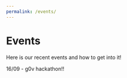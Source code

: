 ```yaml
---
permalink: /events/
---
```


# Events

Here is our recent events and how to get into it!

16/09 - g0v hackathon!!


